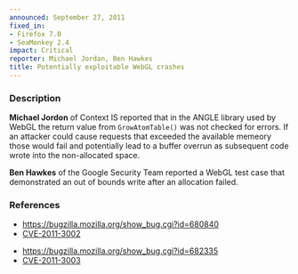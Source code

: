 ```yaml
---
announced: September 27, 2011
fixed_in:
- Firefox 7.0
- SeaMonkey 2.4
impact: Critical
reporter: Michael Jordan, Ben Hawkes
title: Potentially exploitable WebGL crashes
---
```


<h3>Description</h3>

<p><strong>Michael Jordon</strong> of Context IS reported that in the ANGLE
library used by WebGL the return value from <code>GrowAtomTable()</code>
was not checked for errors. If an attacker could cause requests that
exceeded the available memeory those would fail and potentially lead
to a buffer overrun as subsequent code wrote into the non-allocated space.
</p>

<p><strong>Ben Hawkes</strong> of the Google Security Team reported a WebGL
test case that demonstrated an out of bounds write after an allocation failed.
</p>

<h3>References</h3>

<ul>
  <li><a href="https://bugzilla.mozilla.org/show_bug.cgi?id=680840">https://bugzilla.mozilla.org/show_bug.cgi?id=680840</a></li>
  <li><a class="ex-ref" href="http://cve.mitre.org/cgi-bin/cvename.cgi?name=CVE-2011-3002">CVE-2011-3002</a></li>
</ul>

<ul>
  <li><a href="https://bugzilla.mozilla.org/show_bug.cgi?id=682335">https://bugzilla.mozilla.org/show_bug.cgi?id=682335</a></li>
  <li><a class="ex-ref" href="http://cve.mitre.org/cgi-bin/cvename.cgi?name=CVE-2011-3003">CVE-2011-3003</a></li>
</ul>



